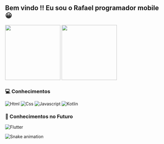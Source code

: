 <div>

## Bem vindo !! Eu sou o Rafael programador mobile 😀
<img height = 180em src="https://github-readme-stats.vercel.app/api?username=RafaXml&theme=gruvbox&show_icons=true"/>  
<img height = 180em src="https://github-readme-stats.vercel.app/api/top-langs/?username=RafaXml&layout=compact&langs_count=7&theme=gruvbox"/>

</div>

 
<div>

 ### 💻 Conhecimentos 
  
  ![Html](https://img.shields.io/badge/HTML5-E34F26?style=for-the-badge&logo=html5&logoColor=white)
  ![Css](https://img.shields.io/badge/CSS3-1572B6?style=for-the-badge&logo=css3&logoColor=white)
  ![Javascript](https://img.shields.io/badge/JavaScript-F7DF1E?style=for-the-badge&logo=javascript&logoColor=black)
  ![Kotlin](https://img.shields.io/badge/Kotlin-0095D5?&style=for-the-badge&logo=kotlin&logoColor=white)

### 🌟 Conhecimentos no Futuro 

![Flutter](https://img.shields.io/badge/Flutter-02569B?style=for-the-badge&logo=flutter&logoColor=white)

</div>

 ![Snake animation](https://github.com/rafaballerini/RafaXml/blob/output/github-contribution-grid-snake.svg)
